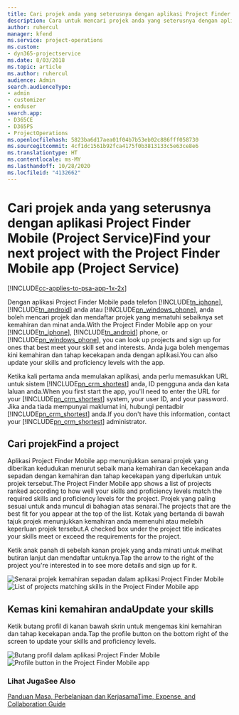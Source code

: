 ```yaml
---
title: Cari projek anda yang seterusnya dengan aplikasi Project Finder Mobile
description: Cara untuk mencari projek anda yang seterusnya dengan aplikasi Project Finder Mobile untuk Project Service
author: ruhercul
manager: kfend
ms.service: project-operations
ms.custom:
- dyn365-projectservice
ms.date: 8/03/2018
ms.topic: article
ms.author: ruhercul
audience: Admin
search.audienceType:
- admin
- customizer
- enduser
search.app:
- D365CE
- D365PS
- ProjectOperations
ms.openlocfilehash: 5823ba6d17aea01f04b7b53eb02c886fff058730
ms.sourcegitcommit: 4cf1dc1561b92fca4175f0b3813133c5e63ce8e6
ms.translationtype: HT
ms.contentlocale: ms-MY
ms.lasthandoff: 10/28/2020
ms.locfileid: "4132662"
---
```

# <a name="find-your-next-project-with-the-project-finder-mobile-app-project-service"></a><span data-ttu-id="8f414-103">Cari projek anda yang seterusnya dengan aplikasi Project Finder Mobile (Project Service)</span><span class="sxs-lookup"><span data-stu-id="8f414-103">Find your next project with the Project Finder Mobile app (Project Service)</span></span>

[!INCLUDE[cc-applies-to-psa-app-1x-2x](../includes/cc-applies-to-psa-app-1x-2x.md)]

<span data-ttu-id="8f414-104">Dengan aplikasi Project Finder Mobile pada telefon [!INCLUDE[tn_iphone](../includes/tn-iphone.md)], [!INCLUDE[tn_android](../includes/tn-android.md)] anda atau [!INCLUDE[pn_windows_phone](../includes/pn-windows-phone.md)], anda boleh mencari projek dan mendaftar projek yang mematuhi sebaiknya set kemahiran dan minat anda.</span><span class="sxs-lookup"><span data-stu-id="8f414-104">With the Project Finder Mobile app on your [!INCLUDE[tn_iphone](../includes/tn-iphone.md)], [!INCLUDE[tn_android](../includes/tn-android.md)] phone, or [!INCLUDE[pn_windows_phone](../includes/pn-windows-phone.md)], you can look up projects and sign up for ones that best meet your skill set and interests.</span></span> <span data-ttu-id="8f414-105">Anda juga boleh mengemas kini kemahiran dan tahap kecekapan anda dengan aplikasi.</span><span class="sxs-lookup"><span data-stu-id="8f414-105">You can also update your skills and proficiency levels with the app.</span></span>  
  
 <span data-ttu-id="8f414-106">Ketika kali pertama anda memulakan aplikasi, anda perlu memasukkan URL untuk sistem [!INCLUDE[pn_crm_shortest](../includes/pn-crm-shortest.md)] anda, ID pengguna anda dan kata laluan anda.</span><span class="sxs-lookup"><span data-stu-id="8f414-106">When you first start the app, you'll need to enter the URL for your [!INCLUDE[pn_crm_shortest](../includes/pn-crm-shortest.md)] system, your user ID, and your password.</span></span> <span data-ttu-id="8f414-107">Jika anda tiada mempunyai maklumat ini, hubungi pentadbir [!INCLUDE[pn_crm_shortest](../includes/pn-crm-shortest.md)] anda.</span><span class="sxs-lookup"><span data-stu-id="8f414-107">If you don't have this information,  contact your [!INCLUDE[pn_crm_shortest](../includes/pn-crm-shortest.md)] administrator.</span></span>  
  
## <a name="find-a-project"></a><span data-ttu-id="8f414-108">Cari projek</span><span class="sxs-lookup"><span data-stu-id="8f414-108">Find a project</span></span>  
 <span data-ttu-id="8f414-109">Aplikasi Project Finder Mobile app menunjukkan senarai projek yang diberikan kedudukan menurut sebaik mana kemahiran dan kecekapan anda sepadan dengan kemahiran dan tahap kecekapan yang diperlukan untuk projek tersebut.</span><span class="sxs-lookup"><span data-stu-id="8f414-109">The Project Finder Mobile app shows a list of projects ranked according to how well your skills and proficiency levels match the required skills and proficiency levels for the project.</span></span> <span data-ttu-id="8f414-110">Projek yang paling sesuai untuk anda muncul di bahagian atas senarai.</span><span class="sxs-lookup"><span data-stu-id="8f414-110">The projects that are the best fit for you appear at the top of the list.</span></span> <span data-ttu-id="8f414-111">Kotak yang bertanda di bawah tajuk projek menunjukkan kemahiran anda memenuhi atau melebih keperluan projek tersebut.</span><span class="sxs-lookup"><span data-stu-id="8f414-111">A checked box under the project title indicates your skills meet or exceed the requirements for the project.</span></span>  
  
 <span data-ttu-id="8f414-112">Ketik anak panah di sebelah kanan projek yang anda minati untuk melihat butiran lanjut dan mendaftar untuknya.</span><span class="sxs-lookup"><span data-stu-id="8f414-112">Tap the arrow to the right of the project you're interested in to see more details and sign up for it.</span></span>  
  
 <span data-ttu-id="8f414-113">![Senarai projek kemahiran sepadan dalam aplikasi Project Finder Mobile](../psa/media/project-service-project-finder-list.png "Senarai projek kemahiran sepadan dalam aplikasi Project Finder Mobile")</span><span class="sxs-lookup"><span data-stu-id="8f414-113">![List of projects matching skills in the Project Finder Mobile app](../psa/media/project-service-project-finder-list.png "List of projects matching skills in the Project Finder Mobile app")</span></span>  
  
## <a name="update-your-skills"></a><span data-ttu-id="8f414-114">Kemas kini kemahiran anda</span><span class="sxs-lookup"><span data-stu-id="8f414-114">Update your skills</span></span>  
 <span data-ttu-id="8f414-115">Ketik butang profil di kanan bawah skrin untuk mengemas kini kemahiran dan tahap kecekapan anda.</span><span class="sxs-lookup"><span data-stu-id="8f414-115">Tap the profile button on the bottom right of the screen to update your skills and proficiency levels.</span></span>  
  
 <span data-ttu-id="8f414-116">![Butang profil dalam aplikasi Project Finder Mobile](../psa/media/project-service-project-finder-profile.png "Butang profil dalam aplikasi Project Finder Mobile")</span><span class="sxs-lookup"><span data-stu-id="8f414-116">![Profile button in the Project Finder Mobile app](../psa/media/project-service-project-finder-profile.png "Profile button in the Project Finder Mobile app")</span></span>  
  
### <a name="see-also"></a><span data-ttu-id="8f414-117">Lihat Juga</span><span class="sxs-lookup"><span data-stu-id="8f414-117">See Also</span></span>  
 [<span data-ttu-id="8f414-118">Panduan Masa, Perbelanjaan dan Kerjasama</span><span class="sxs-lookup"><span data-stu-id="8f414-118">Time, Expense, and Collaboration Guide</span></span>](../psa/time-expense-collaboration-guide.md)
